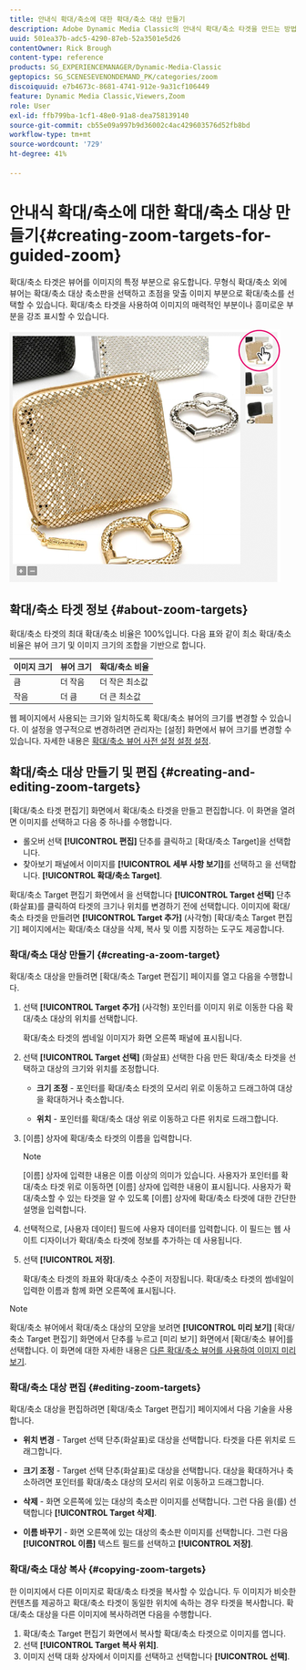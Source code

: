 ```yaml
---
title: 안내식 확대/축소에 대한 확대/축소 대상 만들기
description: Adobe Dynamic Media Classic의 안내식 확대/축소 타겟을 만드는 방법을 알아봅니다.
uuid: 501ea37b-adc5-4290-87eb-52a3501e5d26
contentOwner: Rick Brough
content-type: reference
products: SG_EXPERIENCEMANAGER/Dynamic-Media-Classic
geptopics: SG_SCENESEVENONDEMAND_PK/categories/zoom
discoiquuid: e7b4673c-8681-4741-912e-9a31cf106449
feature: Dynamic Media Classic,Viewers,Zoom
role: User
exl-id: ffb799ba-1cf1-48e0-91a8-dea758139140
source-git-commit: cb55e09a997b9d36002c4ac429603576d52fb8bd
workflow-type: tm+mt
source-wordcount: '729'
ht-degree: 41%

---
```


# 안내식 확대/축소에 대한 확대/축소 대상 만들기{#creating-zoom-targets-for-guided-zoom}

확대/축소 타겟은 뷰어를 이미지의 특정 부분으로 유도합니다. 무형식 확대/축소 외에 뷰어는 확대/축소 대상 축소판을 선택하고 초점을 맞출 이미지 부분으로 확대/축소를 선택할 수 있습니다. 확대/축소 타겟을 사용하여 이미지의 매력적인 부분이나 흥미로운 부분을 강조 표시할 수 있습니다.

![안내식 확대/축소에 대한 확대/축소 대상 만들기](/help/assets/zo_guided_zoom.png)

## 확대/축소 타겟 정보 {#about-zoom-targets}

확대/축소 타겟의 최대 확대/축소 비율은 100%입니다. 다음 표와 같이 최소 확대/축소 비율은 뷰어 크기 및 이미지 크기의 조합을 기반으로 합니다.

| 이미지 크기 | 뷰어 크기 | 확대/축소 비율 |
| --- | --- | --- |
| 큼 | 더 작음 | 더 작은 최소값 |
| 작음 | 더 큼 | 더 큰 최소값 |

웹 페이지에서 사용되는 크기와 일치하도록 확대/축소 뷰어의 크기를 변경할 수 있습니다. 이 설정을 영구적으로 변경하려면 관리자는 [설정] 화면에서 뷰어 크기를 변경할 수 있습니다. 자세한 내용은 [확대/축소 뷰어 사전 설정 설정 설정](setting-zoom-viewer-presets.md#setting_up_zoom_viewer_presets).

## 확대/축소 대상 만들기 및 편집 {#creating-and-editing-zoom-targets}

[확대/축소 타겟 편집기] 화면에서 확대/축소 타겟을 만들고 편집합니다. 이 화면을 열려면 이미지를 선택하고 다음 중 하나를 수행합니다.

* 롤오버 선택 **[!UICONTROL 편집]** 단추를 클릭하고 [확대/축소 Target]을 선택합니다.
* 찾아보기 패널에서 이미지를 **[!UICONTROL 세부 사항 보기]**&#x200B;를 선택하고 을 선택합니다. **[!UICONTROL 확대/축소 Target]**.

확대/축소 Target 편집기 화면에서 을 선택합니다 **[!UICONTROL Target 선택]** 단추(화살표)를 클릭하여 타겟의 크기나 위치를 변경하기 전에 선택합니다. 이미지에 확대/축소 타겟을 만들려면 **[!UICONTROL Target 추가]** (사각형) [확대/축소 Target 편집기] 페이지에서는 확대/축소 대상을 삭제, 복사 및 이름 지정하는 도구도 제공합니다.

### 확대/축소 대상 만들기 {#creating-a-zoom-target}

확대/축소 대상을 만들려면 [확대/축소 Target 편집기] 페이지를 열고 다음을 수행합니다.

1. 선택 **[!UICONTROL Target 추가]** (사각형) 포인터를 이미지 위로 이동한 다음 확대/축소 대상의 위치를 선택합니다.

   확대/축소 타겟의 썸네일 이미지가 화면 오른쪽 패널에 표시됩니다.

1. 선택 **[!UICONTROL Target 선택]** (화살표) 선택한 다음 만든 확대/축소 타겟을 선택하고 대상의 크기와 위치를 조정합니다.

   * **크기 조정** - 포인터를 확대/축소 타겟의 모서리 위로 이동하고 드래그하여 대상을 확대하거나 축소합니다.

   * **위치** - 포인터를 확대/축소 대상 위로 이동하고 다른 위치로 드래그합니다.

1. [이름] 상자에 확대/축소 타겟의 이름을 입력합니다.

   >[!NOTE]
   >
   >[이름] 상자에 입력한 내용은 이름 이상의 의미가 있습니다. 사용자가 포인터를 확대/축소 타겟 위로 이동하면 [이름] 상자에 입력한 내용이 표시됩니다. 사용자가 확대/축소할 수 있는 타겟을 알 수 있도록 [이름] 상자에 확대/축소 타겟에 대한 간단한 설명을 입력합니다.

1. 선택적으로, [사용자 데이터] 필드에 사용자 데이터를 입력합니다. 이 필드는 웹 사이트 디자이너가 확대/축소 타겟에 정보를 추가하는 데 사용됩니다.
1. 선택 **[!UICONTROL 저장]**.

   확대/축소 타겟의 좌표와 확대/축소 수준이 저장됩니다. 확대/축소 타겟의 썸네일이 입력한 이름과 함께 화면 오른쪽에 표시됩니다.

>[!NOTE]
>
>확대/축소 뷰어에서 확대/축소 대상의 모양을 보려면 **[!UICONTROL 미리 보기]** [확대/축소 Target 편집기] 화면에서 단추를 누르고 [미리 보기] 화면에서 [확대/축소 뷰어]를 선택합니다. 이 화면에 대한 자세한 내용은 [다른 확대/축소 뷰어를 사용하여 이미지 미리 보기](previewing-image-assets-different-zoom.md#previewing_image_assets_with_different_zoom_viewers).

### 확대/축소 대상 편집 {#editing-zoom-targets}

확대/축소 대상을 편집하려면 [확대/축소 Target 편집기] 페이지에서 다음 기술을 사용합니다.

* **위치 변경** - Target 선택 단추(화살표)로 대상을 선택합니다. 타겟을 다른 위치로 드래그합니다.

* **크기 조정** - Target 선택 단추(화살표)로 대상을 선택합니다. 대상을 확대하거나 축소하려면 포인터를 확대/축소 대상의 모서리 위로 이동하고 드래그합니다.

* **삭제** - 화면 오른쪽에 있는 대상의 축소판 이미지를 선택합니다. 그런 다음 을(를) 선택합니다 **[!UICONTROL Target 삭제]**.

* **이름 바꾸기** - 화면 오른쪽에 있는 대상의 축소판 이미지를 선택합니다. 그런 다음 **[!UICONTROL 이름]** 텍스트 필드를 선택하고 **[!UICONTROL 저장]**.

### 확대/축소 대상 복사 {#copying-zoom-targets}

한 이미지에서 다른 이미지로 확대/축소 타겟을 복사할 수 있습니다. 두 이미지가 비슷한 컨텐츠를 제공하고 확대/축소 타겟이 동일한 위치에 속하는 경우 타겟을 복사합니다. 확대/축소 대상을 다른 이미지에 복사하려면 다음을 수행합니다.

1. 확대/축소 Target 편집기 화면에서 복사할 확대/축소 타겟으로 이미지를 엽니다.
1. 선택 **[!UICONTROL Target 복사 위치]**.
1. 이미지 선택 대화 상자에서 이미지를 선택하고 선택합니다 **[!UICONTROL 선택]**.

